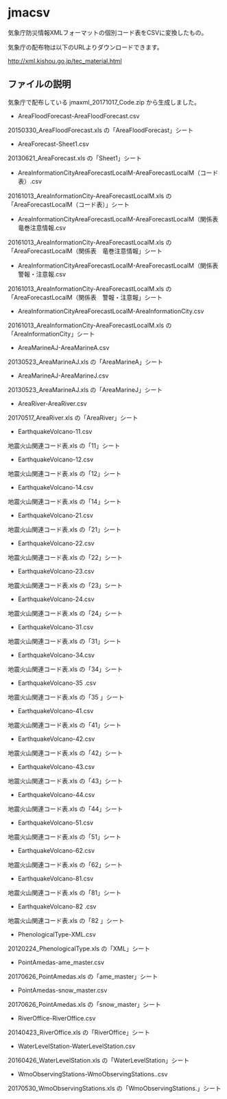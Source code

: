 # jmacsv
気象庁防災情報XMLフォーマットの個別コード表をCSVに変換したもの。

気象庁の配布物は以下のURLよりダウンロードできます。

http://xml.kishou.go.jp/tec_material.html

## ファイルの説明

気象庁で配布している jmaxml_20171017_Code.zip から生成しました。

* AreaFloodForecast-AreaFloodForecast.csv

20150330_AreaFloodForecast.xls の「AreaFloodForecast」シート

* AreaForecast-Sheet1.csv

20130621_AreaForecast.xls の「Sheet1」シート

* AreaInformationCityAreaForecastLocalM-AreaForecastLocalM（コード表）.csv

20161013_AreaInformationCity-AreaForecastLocalM.xls の「AreaForecastLocalM（コード表）」シート

* AreaInformationCityAreaForecastLocalM-AreaForecastLocalM（関係表　竜巻注意情報.csv

20161013_AreaInformationCity-AreaForecastLocalM.xls の「AreaForecastLocalM（関係表　竜巻注意情報」シート

* AreaInformationCityAreaForecastLocalM-AreaForecastLocalM（関係表　警報・注意報.csv

20161013_AreaInformationCity-AreaForecastLocalM.xls の「AreaForecastLocalM（関係表　警報・注意報」シート

* AreaInformationCityAreaForecastLocalM-AreaInformationCity.csv

20161013_AreaInformationCity-AreaForecastLocalM.xls の「AreaInformationCity」シート

* AreaMarineAJ-AreaMarineA.csv

20130523_AreaMarineAJ.xls の「AreaMarineA」シート

* AreaMarineAJ-AreaMarineJ.csv

20130523_AreaMarineAJ.xls の「AreaMarineJ」シート

* AreaRiver-AreaRiver.csv

20170517_AreaRiver.xls の「AreaRiver」シート

* EarthquakeVolcano-11.csv

地震火山関連コード表.xls の「11」シート

* EarthquakeVolcano-12.csv

地震火山関連コード表.xls の「12」シート

* EarthquakeVolcano-14.csv

地震火山関連コード表.xls の「14」シート

* EarthquakeVolcano-21.csv

地震火山関連コード表.xls の「21」シート

* EarthquakeVolcano-22.csv

地震火山関連コード表.xls の「22」シート

* EarthquakeVolcano-23.csv

地震火山関連コード表.xls の「23」シート

* EarthquakeVolcano-24.csv

地震火山関連コード表.xls の「24」シート

* EarthquakeVolcano-31.csv

地震火山関連コード表.xls の「31」シート

* EarthquakeVolcano-34.csv

地震火山関連コード表.xls の「34」シート

* EarthquakeVolcano-35 .csv

地震火山関連コード表.xls の「35 」シート

* EarthquakeVolcano-41.csv

地震火山関連コード表.xls の「41」シート

* EarthquakeVolcano-42.csv

地震火山関連コード表.xls の「42」シート

* EarthquakeVolcano-43.csv

地震火山関連コード表.xls の「43」シート

* EarthquakeVolcano-44.csv

地震火山関連コード表.xls の「44」シート

* EarthquakeVolcano-51.csv

地震火山関連コード表.xls の「51」シート

* EarthquakeVolcano-62.csv

地震火山関連コード表.xls の「62」シート

* EarthquakeVolcano-81.csv

地震火山関連コード表.xls の「81」シート

* EarthquakeVolcano-82 .csv

地震火山関連コード表.xls の「82 」シート

* PhenologicalType-XML.csv

20120224_PhenologicalType.xls の「XML」シート

* PointAmedas-ame_master.csv

20170626_PointAmedas.xls の「ame_master」シート

* PointAmedas-snow_master.csv

20170626_PointAmedas.xls の「snow_master」シート

* RiverOffice-RiverOffice.csv

20140423_RiverOffice.xls の「RiverOffice」シート

* WaterLevelStation-WaterLevelStation.csv

20160426_WaterLevelStation.xls の「WaterLevelStation」シート

* WmoObservingStations-WmoObservingStations..csv

20170530_WmoObservingStations.xls の「WmoObservingStations.」シート

